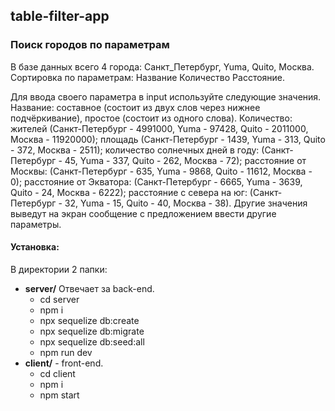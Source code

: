 ## table-filter-app
### Поиск городов по параметрам

В базе данных всего 4 города: Санкт_Петербург, Yuma, Quito, Москва.
Сортировка по параметрам: Название Количество Расстояние.

Для ввода своего параметра в input используйте следующие значения.
Название: составное (состоит из двух слов через нижнее подчёркивание), простое (состоит из одного слова).
Количество: жителей (Санкт-Петербург - 4991000, Yuma - 97428, Quito - 2011000, Москва - 11920000);
площадь (Санкт-Петербург - 1439, Yuma - 313, Quito - 372, Москва - 2511);
количество солнечных дней в году: (Санкт-Петербург - 45, Yuma - 337, Quito - 262, Москва - 72);
расстояние от Москвы: (Санкт-Петербург - 635, Yuma - 9868, Quito - 11612, Москва - 0);
расстояние от Экватора: (Санкт-Петербург - 6665, Yuma - 3639, Quito - 24, Москва - 6222);
расстояние с севера на юг: (Санкт-Петербург - 32, Yuma - 15, Quito - 40, Москва - 38).
Другие значения выведут на экран сообщение с предложением ввести другие параметры.

#### Установка:
В директории 2 папки:
* **server/** Отвечает за back-end. 
   * cd server
   * npm i
   * npx sequelize db:create
   * npx sequelize db:migrate
   * npx sequelize db:seed:all
   * npm run dev
* **client/** - front-end. 
   * cd client 
   * npm i
   * npm start
